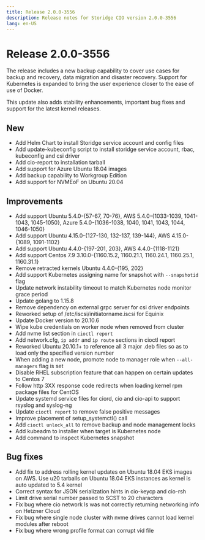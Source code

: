 ```yaml
---
title: Release 2.0.0-3556
description: Release notes for Storidge CIO version 2.0.0-3556
lang: en-US
---
```


# Release 2.0.0-3556
The release includes a new backup capability to cover use cases for backup and recovery, data migration and disaster recovery. Support for Kubernetes is expanded to bring the user experience closer to the ease of use of Docker. 

This update also adds stability enhancements, important bug fixes and support for the latest kernel releases.

## New
- Add Helm Chart to install Storidge service account and config files
- Add update-kubeconfig script to install storidge service account, rbac, kubeconfig and csi driver
- Add cio-report to installation tarball
- Add support for Azure Ubuntu 18.04 images
- Add backup capability to Workgroup Edition
- Add support for NVMEoF on Ubuntu 20.04

## Improvements
- Add support Ubuntu 5.4.0-{57-67, 70-76}, AWS 5.4.0-{1033-1039, 1041-1043, 1045-1050}, Azure 5.4.0-{1036-1038, 1040, 1041, 1043, 1044, 1046-1050}
- Add support Ubuntu 4.15.0-{127-130, 132-137, 139-144}, AWS 4.15.0-{1089, 1091-1102}
- Add support Ubuntu 4.4.0-{197-201, 203}, AWS 4.4.0-{1118-1121}
- Add support Centos 7.9 3.10.0-{1160.15.2, 1160.21.1, 1160.24.1, 1160.25.1, 1160.31.1}
- Remove retracted kernels Ubuntu 4.4.0-{195, 202}
- Add support Kubernetes assigning name for snapshot with `--snapshotid` flag
- Update network instability timeout to match Kubernetes node monitor grace period
- Update golang to 1.15.8
- Remove dependency on external grpc server for csi driver endpoints
- Reworked setup of /etc/iscsi/initiatorname.iscsi for Equinix
- Update Docker version to 20.10.6
- Wipe kube credentials on worker node when removed from cluster
- Add nvme list section in `cioctl report`
- Add network.cfg, `ip addr` and `ip route` sections in cioctl report
- Reworked Ubuntu 20.10.1+ to reference all 3 major .deb files so as to load only the specified version number
- When adding a new node, promote node to manager role when `--all-managers` flag is set 
- Disable RHEL subscription feature that can happen on certain updates to Centos 7
- Follow http 3XX response code redirects when loading kernel rpm package files for CentOS
- Update systemd service files for ciord, cio and cio-api to support rsyslog and syslog-ng
- Update `cioctl report` to remove false positive messages
- Improve placement of setup_systemctl() call
- Add `cioctl unlock_all` to remove backup and node management locks
- Add kubeadm to installer when target is Kubernetes node
- Add command to inspect Kubernetes snapshot

## Bug fixes
- Add fix to address rolling kernel updates on Ubuntu 18.04 EKS images on AWS. Use u20 tarballs on Ubuntu 18.04 EKS instances as kernel is auto updated to 5.4 kernel
- Correct syntax for JSON serialization hints in cio-keycp and cio-rsh
- Limit drive serial number passed to SCST to 20 characters
- Fix bug where cio network ls was not correctly returning networking info on Hetzner Cloud
- Fix bug where single node cluster with nvme drives cannot load kernel modules after reboot
- Fix bug where wrong profile format can corrupt vid file